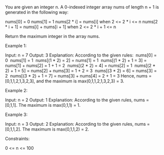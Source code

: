 You are given an integer n. A 0-indexed integer array nums of length n + 1 is
generated in the following way:


nums[0] = 0
nums[1] = 1
nums[2 * i] = nums[i] when 2 <= 2 * i <= n
nums[2 * i + 1] = nums[i] + nums[i + 1] when 2 <= 2 * i + 1 <= n


Return the maximum integer in the array nums​​​.


Example 1:


Input: n = 7
Output: 3
Explanation: According to the given rules:
⁠ nums[0] = 0
⁠ nums[1] = 1
⁠ nums[(1 * 2) = 2] = nums[1] = 1
⁠ nums[(1 * 2) + 1 = 3] = nums[1] + nums[2] = 1 + 1 = 2
⁠ nums[(2 * 2) = 4] = nums[2] = 1
⁠ nums[(2 * 2) + 1 = 5] = nums[2] + nums[3] = 1 + 2 = 3
⁠ nums[(3 * 2) = 6] = nums[3] = 2
⁠ nums[(3 * 2) + 1 = 7] = nums[3] + nums[4] = 2 + 1 = 3
Hence, nums = [0,1,1,2,1,3,2,3], and the maximum is max(0,1,1,2,1,3,2,3) =
3.


Example 2:


Input: n = 2
Output: 1
Explanation: According to the given rules, nums = [0,1,1]. The maximum is
max(0,1,1) = 1.


Example 3:


Input: n = 3
Output: 2
Explanation: According to the given rules, nums = [0,1,1,2]. The maximum is
max(0,1,1,2) = 2.



Constraints:


0 <= n <= 100




